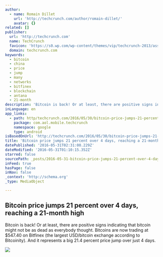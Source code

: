 ```yaml
---
author:
  - name: Romain Dillet
    url: 'http://techcrunch.com/author/romain-dillet/'
    avatar: {}
related: []
publisher:
  url: 'http://techcrunch.com'
  name: TechCrunch
  favicon: 'https://s0.wp.com/wp-content/themes/vip/techcrunch-2013/assets/images/favicon.ico'
  domain: techcrunch.com
keywords:
  - bitcoin
  - china
  - price
  - jump
  - many
  - networks
  - bitfinex
  - blockchain
  - antana
  - 21-month
description: 'Bitcoin is back! Or at least, there are positive signs indicating that bitcoin might not be as dead as everybody thought. Bitcoins are now trading at $547.40 on Bitfinex (the largest USD/bitcoin exchange according to Bitcoinity). And it represents a big 21.4 percent price jump over just 4 days.'
inLanguage: en
app_links:
  - path: http/techcrunch.com/2016/05/30/bitcoin-price-jumps-21-percent-over-4-days-reaching-a-21-month-high/
    package: com.aol.mobile.techcrunch
    namespace: google
    type: android
isBasedOnUrl: 'http://techcrunch.com/2016/05/30/bitcoin-price-jumps-21-percent-over-4-days-reaching-a-21-month-high/'
title: 'Bitcoin price jumps 21 percent over 4 days, reaching a 21-month high'
datePublished: '2016-05-31T02:31:00.229Z'
dateModified: '2016-05-31T01:10:15.352Z'
starred: false
sourcePath: _posts/2016-05-31-bitcoin-price-jumps-21-percent-over-4-days-reaching-a-21-mo.md
inFeed: true
hasPage: false
inNav: false
_context: 'http://schema.org'
_type: MediaObject

---
```

<article style=""><h1>Bitcoin price jumps 21 percent over 4 days, reaching a 21-month high</h1><p>Bitcoin is back! Or at least, there are positive signs indicating that bitcoin might not be as dead as everybody thought. Bitcoins are now trading at $547.40 on Bitfinex (the largest USD/bitcoin exchange according to Bitcoinity). And it represents a big 21.4 percent price jump over just 4 days.</p><img src="https://tctechcrunch2011.files.wordpress.com/2016/05/screen-shot-2016-05-30-at-7-19-25-pm.png?w=1024&amp;h=481" /></article>